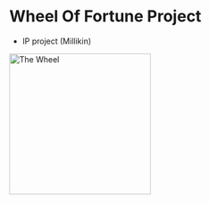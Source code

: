 # Wheel Of Fortune Project
- IP project (Millikin)
<img width="253" alt="The Wheel" src="https://github.com/user-attachments/assets/a5ef4827-6ba0-4450-82ac-4a263ba081c4" />
